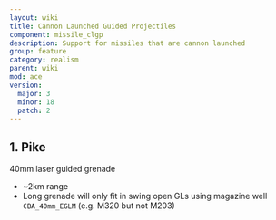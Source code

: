 ```yaml
---
layout: wiki
title: Cannon Launched Guided Projectiles
component: missile_clgp
description: Support for missiles that are cannon launched
group: feature
category: realism
parent: wiki
mod: ace
version:
  major: 3
  minor: 18
  patch: 2
---
```


## 1. Pike

40mm laser guided grenade
- ~2km range
- Long grenade will only fit in swing open GLs using magazine well `CBA_40mm_EGLM` (e.g. M320 but not M203)
